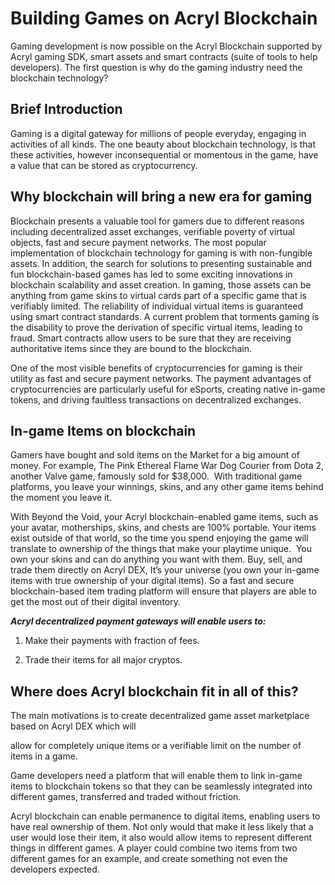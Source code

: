 

# Building Games on Acryl Blockchain

Gaming development is now possible on the Acryl Blockchain supported by Acryl gaming SDK, smart assets and smart contracts \(suite of tools to help developers\). The first question is why do the gaming industry need the blockchain technology?

## Brief Introduction

Gaming is a digital gateway for millions of people everyday, engaging in activities of all kinds. The one beauty about blockchain technology, is that these activities, however inconsequential or momentous in the game, have a value that can be stored as cryptocurrency.

## Why blockchain will bring a new era for gaming

Blockchain presents a valuable tool for gamers due to different reasons including decentralized asset exchanges, verifiable poverty of virtual objects, fast and secure payment networks. The most popular implementation of blockchain technology for gaming is with non-fungible assets. In addition, the search for solutions to presenting sustainable and fun blockchain-based games has led to some exciting innovations in blockchain scalability and asset creation. In gaming, those assets can be anything from game skins to virtual cards part of a specific game that is verifiably limited. The reliability of individual virtual items is guaranteed using smart contract standards. A current problem that torments gaming is the disability to prove the derivation of specific virtual items, leading to fraud. Smart contracts allow users to be sure that they are receiving authoritative items since they are bound to the blockchain.

One of the most visible benefits of cryptocurrencies for gaming is their utility as fast and secure payment networks. The payment advantages of cryptocurrencies are particularly useful for eSports, creating native in-game tokens, and driving faultless transactions on decentralized exchanges.

## **In-game Items on blockchain**

Gamers have bought and sold items on the Market for a big amount of money. For example, The Pink Ethereal Flame War Dog Courier from Dota 2, another Valve game, famously sold for $38,000.  With traditional game platforms, you leave your winnings, skins, and any other game items behind the moment you leave it.

With Beyond the Void, your Acryl blockchain-enabled game items, such as your avatar, motherships, skins, and chests are 100% portable. Your items exist outside of that world, so the time you spend enjoying the game will translate to ownership of the things that make your playtime unique.  You own your skins and can do anything you want with them. Buy, sell, and trade them directly on Acryl DEX, It’s your universe \(you own your in-game items with true ownership of your digital items\). So a fast and secure blockchain-based item trading platform will ensure that players are able to get the most out of their digital inventory.

_**Acryl decentralized payment gateways will enable users to:**_

1. Make their payments with fraction of fees.

2. Trade their items for all major cryptos.

## Where does Acryl blockchain fit in all of this?

The main motivations is to create decentralized game asset marketplace based on Acryl DEX which will

allow for completely unique items or a verifiable limit on the number of items in a game.

Game developers need a platform that will enable them to link in-game items to blockchain tokens so that they can be seamlessly integrated into different games, transferred and traded without friction.

Acryl blockchain can enable permanence to digital items, enabling users to have real ownership of them. Not only would that make it less likely that a user would lose their item, it also would allow items to represent different things in different games. A player could combine two items from two different games for an example, and create something not even the developers expected.